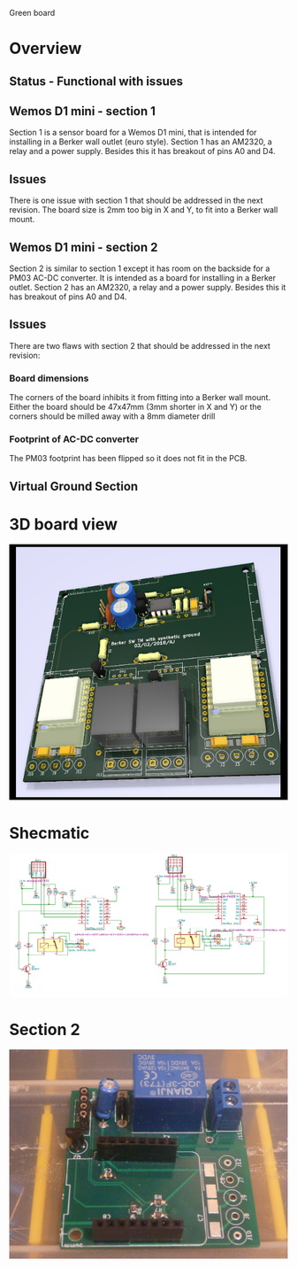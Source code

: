 
Green board

# Overview
## Status - Functional with issues

## Wemos D1 mini - section 1

Section 1 is a sensor board for a Wemos D1 mini, that is intended for installing in a Berker wall outlet (euro style). 
Section 1 has an AM2320, a relay and a power supply. Besides this it has breakout of pins A0 and D4.

## Issues

There is one issue with section 1 that should be addressed in the next revision. The board size is 2mm too big in X and Y, to fit into a Berker wall mount. 

## Wemos D1 mini - section 2

Section 2 is similar to section 1 except it has room on the backside for a PM03 AC-DC converter. 
It is intended as a board for installing in a Berker outlet. 
Section 2 has an AM2320, a relay and a power supply. Besides this it has breakout of pins A0 and D4.

## Issues

There are two flaws with section 2 that should be addressed in the next revision: 
### Board dimensions
The corners of the board inhibits it from fitting into a Berker wall mount. 
Either the board should be 47x47mm (3mm shorter in X and Y) or the corners should be milled away with a 8mm diameter drill
### Footprint of AC-DC converter
The PM03 footprint has been flipped so it does not fit in the PCB.

## Virtual Ground Section

# 3D board view

![](Kicad-Berker-2-Wemos-RevA-Top3D.png)

# Shecmatic

![](Kicad-Berker-2-Wemos-Sch.png)

# Section 2 
![](Section2.JPG)
